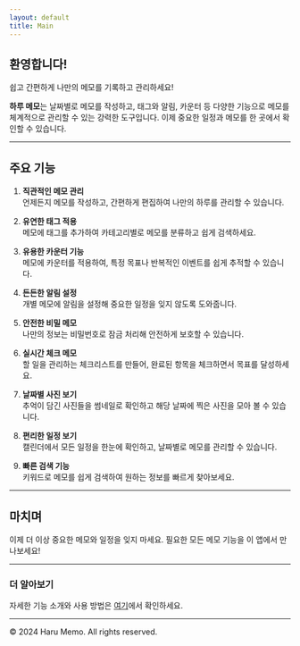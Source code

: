 ```yaml
---
layout: default
title: Main
---
```


## 환영합니다!

쉽고 간편하게 나만의 메모를 기록하고 관리하세요!

**하루 메모**는 날짜별로 메모를 작성하고, 태그와 알림, 카운터 등 다양한 기능으로 메모를 체계적으로 관리할 수 있는 강력한 도구입니다. 이제 중요한 일정과 메모를 한 곳에서 확인할 수 있습니다.

---

## 주요 기능

1. **직관적인 메모 관리**  
   언제든지 메모를 작성하고, 간편하게 편집하여 나만의 하루를 관리할 수 있습니다.

1. **유연한 태그 적용**  
   메모에 태그를 추가하여 카테고리별로 메모를 분류하고 쉽게 검색하세요.

1. **유용한 카운터 기능**  
   메모에 카운터를 적용하여, 특정 목표나 반복적인 이벤트를 쉽게 추적할 수 있습니다.

1. **든든한 알림 설정**  
   개별 메모에 알림을 설정해 중요한 일정을 잊지 않도록 도와줍니다.

1. **안전한 비밀 메모**  
   나만의 정보는 비밀번호로 잠금 처리해 안전하게 보호할 수 있습니다.

1. **실시간 체크 메모**  
   할 일을 관리하는 체크리스트를 만들어, 완료된 항목을 체크하면서 목표를 달성하세요.

1. **날짜별 사진 보기**  
   추억이 담긴 사진들을 썸네일로 확인하고 해당 날짜에 찍은 사진을 모아 볼 수 있습니다.

1. **편리한 일정 보기**  
   캘린더에서 모든 일정을 한눈에 확인하고, 날짜별로 메모를 관리할 수 있습니다.

1. **빠른 검색 기능**  
   키워드로 메모를 쉽게 검색하여 원하는 정보를 빠르게 찾아보세요.

---

## 마치며

이제 더 이상 중요한 메모와 일정을 잊지 마세요. 필요한 모든 메모 기능을 이 앱에서 만나보세요!

---

### 더 알아보기

자세한 기능 소개와 사용 방법은 [여기](support)에서 확인하세요.

---

© 2024 Haru Memo. All rights reserved.
